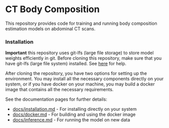 # CT Body Composition

This repository provides code for training and running body composition estimation models on abdominal CT scans.

### Installation

**Important** this repository uses git-lfs (large file storage) to store model weights efficiently in git.
Before cloning this repository, make sure that you have git-lfs (large file system) installed.
See [here](https://help.github.com/en/github/managing-large-files/installing-git-large-file-storage) for help.

After cloning the repository, you have two options for setting up the environment.
You may install all the necessary components directly on your system, or if you have docker on your machine,
you may build a docker image that contains all the necessary requirements.

See the documentation pages for further details:
* [docs/installation.md](Installation) - For installing directly on your system
* [docs/docker.md](Docker) - For building and using the docker image
* [docs/inference.md](Inference) - For running the model on new data
